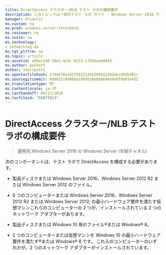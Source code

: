 ```yaml
---
title: DirectAccess クラスター/NLB テスト ラボの構成要件
description: このトピックは一部のテスト ラボ ガイド - Windows Server 2016 で Windows NLB を使用するクラスターでの DirectAccess のデモンストレーション
manager: brianlic
ms.custom: na
ms.prod: windows-server-threshold
ms.reviewer: na
ms.suite: na
ms.technology:
- networking-da
ms.tgt_pltfrm: na
ms.topic: article
ms.assetid: a09ec1a9-38e1-4c6c-8213-cf5b6ae44043
ms.author: pashort
author: shortpatti
ms.openlocfilehash: 17da676e1d37562213422995222bdabcd93bd81c
ms.sourcegitcommit: 0d0b32c8986ba7db9536e0b8648d4ddf9b03e452
ms.translationtype: MT
ms.contentlocale: ja-JP
ms.lasthandoff: 04/17/2019
ms.locfileid: "59877013"
---
```

# <a name="directaccess-cluster-nlb-test-lab-configuration-requirements"></a>DirectAccess クラスター/NLB テスト ラボの構成要件

>適用先:Windows Server 2016 の Windows Server (半期チャネル)

次のコンポーネントは、テスト ラボで DirectAccess を構成する必要があります。  
  
-   製品ディスクまたは Windows Server 2016、Windows Server 2012 R2 または Windows Server 2012 のファイル。  
  
-   6 つのコンピューターまたは Windows Server 2016、Windows Server 2012 R2 または Windows Server 2012; の最小ハードウェア要件を満たす仮想マシンこれらのコンピューターの 2 つが、インストールされている 2 つのネットワーク アダプターがあります。  
  
-   製品ディスクまたは Windows 10 用のファイル&reg;または Windows&reg; 8。  
  
-   2 つのコンピューターまたは仮想マシンを Windows 10 の最小ハードウェア要件を満たす&reg;または Windows&reg; 8 です。 これらのコンピューターのいずれかが、2 つのネットワーク アダプターがインストールされています。